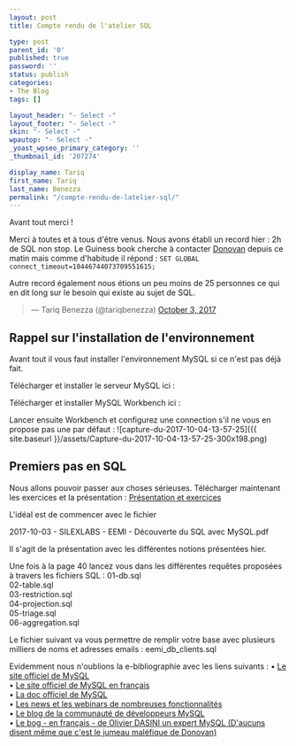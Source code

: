 ```yaml
---
layout: post
title: Compte rendu de l'atelier SQL

type: post
parent_id: '0'
published: true
password: ''
status: publish
categories:
- The Blog
tags: []

layout_header: "- Select -"
layout_footer: "- Select -"
skin: "- Select -"
wpautop: "- Select -"
_yoast_wpseo_primary_category: ''
_thumbnail_id: '207274'

display_name: Tariq
first_name: Tariq
last_name: Benezza
permalink: "/compte-rendu-de-latelier-sql/"
---
```


Avant tout merci !

Merci à toutes et à tous d'être venus. Nous avons établi un record hier
: 2h de SQL non stop. Le Guiness book cherche à contacter [Donovan](https://twitter.com/DonoSoftly) depuis ce matin mais comme d'habitude il répond
: 
`SET GLOBAL connect_timeout=18446744073709551615;`

Autre record également nous étions un peu moins de 25 personnes ce qui en dit long sur le besoin qui existe au sujet de SQL.


> 
> — Tariq Benezza (@tariqbenezza) [October 3, 2017](https://twitter.com/tariqbenezza/status/915263021576007680?ref_src=twsrc%5Etfw)

Rappel sur l'installation de l'environnement
--------------------------------------------

Avant tout il vous faut installer l'environnement MySQL si ce n'est pas déjà fait.

Télécharger et installer le serveur MySQL ici
: 


Télécharger et installer MySQL Workbench ici
: 


Lancer ensuite Workbench et configurez une connection s'il ne vous en propose pas une par défaut
: 
![capture-du-2017-10-04-13-57-25]({{ site.baseurl }}/assets/Capture-du-2017-10-04-13-57-25-300x198.png)

Premiers pas en SQL
-------------------

Nous allons pouvoir passer aux choses sérieuses. Télécharger maintenant les exercices et la présentation
: 
[Présentation et exercices](https://drive.google.com/file/d/0B2W8pIVLTLvcZmpzdlZ4RTlnWGM/view)

L'idéal est de commencer avec le fichier

2017-10-03 - SILEXLABS - EEMI - Découverte du SQL avec MySQL.pdf

Il s'agit de la présentation avec les différentes notions présentées hier.

Une fois à la page 40 lancez vous dans les différentes requêtes proposées à travers les fichiers SQL
: 
01-db.sql  
02-table.sql  
03-restriction.sql  
04-projection.sql  
05-triage.sql  
06-aggregation.sql

Le fichier suivant va vous permettre de remplir votre base avec plusieurs milliers de noms et adresses emails
: 
eemi_db_clients.sql

Evidemment nous n'oublions la e-bibliographie avec les liens suivants
: 
• [Le site officiel de MySQL](https://www.mysql.com/)  
• [Le site officiel de MySQL en français](https://www.mysql.com/fr/)  
• [La doc officiel de MySQL](https://dev.mysql.com/)  
• [Les news et les webinars de nombreuses fonctionnalités](https://www.mysql.com/news-and-events/on-demand-webinars/)  
• [Le blog de la communauté de développeurs MySQL](http://mysqlserverteam.com/)  
• [Le bog - en français - de Olivier DASINI un expert MySQL (D'aucuns disent même que c'est le jumeau maléfique de Donovan)](http://dasini.net/blog/fr/)


